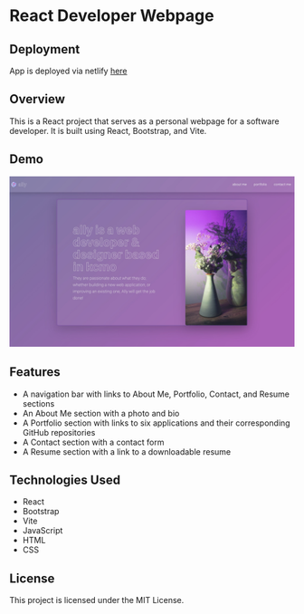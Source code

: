 # React Developer Webpage

## Deployment
App is deployed via netlify [here](https://ally-developer-portfolio.netlify.app/)

## Overview

This is a React project that serves as a personal webpage for a software developer. It is built using React, Bootstrap, and Vite.

## Demo
![Image](./public/demo_image.png)

## Features

* A navigation bar with links to About Me, Portfolio, Contact, and Resume sections
* An About Me section with a photo and bio
* A Portfolio section with links to six applications and their corresponding GitHub repositories
* A Contact section with a contact form
* A Resume section with a link to a downloadable resume

## Technologies Used

* React
* Bootstrap
* Vite
* JavaScript
* HTML
* CSS

## License

This project is licensed under the MIT License.
